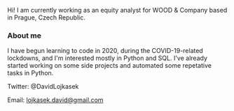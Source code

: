 Hi! I am currently working as an equity analyst for WOOD & Company based in Prague, Czech Republic.
### About me
I have begun learning to code in 2020, during the COVID-19-related lockdowns, and I'm interested mostly in Python and SQL. I've already started working on some side 
projects and automated some repetative tasks in Python.

Twitter: @DavidLojkasek

Email: lojkasek.david@gmail.com
